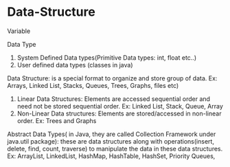 # Data-Structure

Variable

Data Type
  1. System Defined Data types(Primitive Data types: int, float etc..)
  2. User defined data types (classes in java)

Data Structure: is a special format to organize and store group of data. Ex: Arrays, Linked List, Stacks, Queues, Trees, Graphs, files etc)
  1. Linear Data Structures: Elements are accessed sequential order and need not be stored sequential order. Ex: Linked List, Stack, Queue, Array 
  2. Non-Linear Data structures: Elements are stored/accessed in non-linear order. Ex: Trees and Graphs
  
  Abstract Data Types( in Java, they are called Collection Framework under java.util package): these are data structures along with operations(insert, delete, find, count, traverse) to manipulate the data in these data structures. Ex: ArrayList, LinkedList, HashMap, HashTable, HashSet, Priority Queues, 
